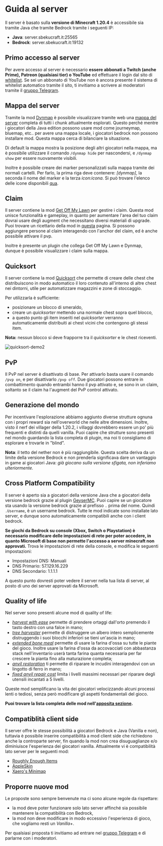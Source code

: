 # Guida al server

Il server è basato sulla **versione di Minecraft 1.20.4** è accessibile sia tramite Java che tramite Bedrock tramite i seguenti IP:

- **Java**: server.sbekucraft.it:25565
- **Bedrock**: server.sbekucraft.it:19132

## Primo accesso al server 
Per avere accesso al server è necessario **essere abbonati a Twitch (anche Prime), Patreon (qualsiasi tier) o YouTube** ed effettuare il login dal sito di [whitelist](https://whitelist.sbekucraft.it). 
Se sei un abbonato di YouTube non è ancora presente il sistema di whitelist automatico tramite il sito, ti invitiamo a scrivere ai moderatori tramite il [gruppo Telegram](https://t.me/sbekucraftchat).

## Mappa del server
Tramite la mod [Dynmap](https://modrinth.com/plugin/dynmap) è possibile visualizzare tramite web una [mappa del server](https://map.sbekucraft.it) completa di tutti i chunk attualmente esplorati.
Questo perché mentre i giocatori della Java edition possono usare mod come journeymap, bluemap, etc.. per avere una mappa locale, i giocatori bedrock non possono installare mod.
Questa mappa cerca di bilanciare la situazione.

Di default la mappa mostra la posizione degli altri giocatori nella mappa, ma è possibile utilizzare il comando `/dynmap hide` per nascondersi, e `/dynmap show` per essere nuovamente visibili.

Inoltre è possibile creare dei marker personalizzati sulla mappa tramite dei normali cartelli.
Per farlo, la prima riga deve contenere: *[dynmap]*, la seconda il nome del marker e la terza *icon:icona*. Si può trovare l'elenco delle icone disponibili [qua](https://camo.githubusercontent.com/29c0ba4976a7db3d89d141ab38fd0dcb6126e994fd9d43d2e6341010b89679c6/687474703a2f2f6d696b657072696d6d2e636f6d2f696d616765732f4d61726b6572732e706e67).

## Claim
Il server contiene la mod [Get Off My Lawn](https://github.com/Patbox/get-off-my-lawn-reserved) per gestire i claim.
Questa mod unisce funzionalità e gameplay, in quanto per aumentare l'area del tuo claim dovrai usare degli augment che necessitano diversi materiali di upgrade.
Puoi trovare un ricettario della mod in [questa](https://github.com/Patbox/get-off-my-lawn-reserved/blob/1.19.4/recipes.md) pagina.
Si possono aggiungere persone al claim interagendo con l'anchor del claim, ed è anche possibile attivare il pvp.

Inoltre è presente un plugin che collega Get Off My Lawn e Dynmap, dunque è possibile visualizzare i claim sulla mappa.

## Quicksort
Il server contiene la mod [Quicksort](https://modrinth.com/mod/quicksort) che permette di creare delle chest che distribuiscono in modo automatico il loro contenuto all'interno di altre chest nei dintorni, utile per automatizzare magazzini e zone di stoccaggio. 

Per utilizzarla è sufficiente:
- posizionare un blocco di smeraldo,
- creare un *quicksorter* mettendo una normale chest sopra quel blocco,
- a questo punto gli item inseriti nel *quicksorter* verranno automaticamente distribuiti ai chest vicini che contengono gli stessi item.

**Nota:** nessun blocco si deve frapporre tra il *quicksorter* e le chest riceventi.

![quicksort-demo2](../img/quicksort-demo2.gif)

## PvP
Il PvP nel server è disattivato di base. Per attivarlo basta usare il comando `/pvp on`, e per disattivarlo `/pvp off`.
Due giocatori possono entrare in combattimento quando entrambi hanno il pvp attivato e, se sono in un claim, soltanto se il claim ha l'augment del PvP control attivato.

## Generazione del mondo
Per incentivare l'esplorazione abbiamo aggiunto diverse strutture ognuna con i propri reward sia nell'overworld che nelle altre dimensioni.
Inoltre, visto il nerf dei villager della 1.20.2, i villaggi dovrebbero essere un po' più frequenti e distinti da quelli vanilla.
Puoi capire che strutture sono presenti nel mondo guardando la lista completa di plugin, ma noi ti consigliamo di esplorare e trovarle in "blind".

**Nota**: il tetto del nether non è più raggiungibile. Questa scelta deriva da un limite della versione Bedrock e non prenderla significava dare un vantaggio in game ai giocatori Java: *già giocano sulla versione sfigata, non inferiamo ulteriormente.*

## Cross Platform Compatibility
Il server è aperto sia a giocatori della versione Java che a giocatori della versione bedrock grazie al plugin [GeyserMC](https://geysermc.org/).
Puoi capire se un giocatore sta usando la versione bedrock grazie al prefisso `.` prima del nome. Quindi `.Username`, è un username bedrock.
Tutte le mod indicate sono installate lato server, e dunque sono automaticamente compatibili anche con i client bedrock.

**Se giochi da Bedrock su console (Xbox, Switch o Playstation) è necessario modificare delle impostazioni di rete per poter accedere, in quanto Microsoft di base non permette l'accesso a server minecraft non approvati.**
Trova le impostazioni di rete della console, e modifica le seguenti impostazioni:

- Impostazioni DNS: Manuali
- DNS Primario: 57.129.16.229
- DNS Secondario: 1.1.1.1

A questo punto dovresti poter vedere il server nella tua lista di server, al posto di uno dei server approvati da Microsoft.

## Quality of life
Nel server sono presenti alcune mod di quality of life:

- [*harvest with ease*](https://modrinth.com/mod/harvest-with-ease) permette di prendere ortaggi dall'orto premendo il tasto destro con una falce in mano;
- [*tree harvester*](https://modrinth.com/mod/tree-harvester) permette di distruggere un albero intero semplicemente distruggendo i suoi blocchi inferiori se tieni un'ascia in mano; 
- [*extended bone meal*](https://modrinth.com/mod/extended-bone-meal) permette di usare la farina d'ossa su tutte le piante del gioco. Inoltre usare la farina d'ossa da accovacciati con abbastanza stack nell'inventario userà tanta farina quanta necessaria per far crescere la pianta fino alla maturazione completa;
- [*anvil restoration*](https://modrinth.com/mod/anvil-restoration) ti permette di riparare le incudini interagendovi con un lingotto di ferro in mano;
- [*fixed anvil repair cost*](https://modrinth.com/mod/fixed-anvil-repair-cost) limita i livelli massimi necessari per riparare degli utensili incantati a 5 livelli.

Queste mod semplificano la vita dei giocatori velocizzando alcuni processi lenti o tediosi, senza però modificare gli aspetti fondamentali del gioco.

**Puoi trovare la lista completa delle mod nell'[apposita sezione](content.md).**

## Compatiblità client side
Il server offre le stesse possibilità a giocatori Bedrock e Java (Vanilla e non), tuttavia è possibile inserire compatibilità a mod client side che richiedono anche la controparte server, fin quando la mod non crea disuguaglianze e/o diminiuisce l'esperienza dei giocatori vanilla.
Attualmente vi è compatibilità lato server per le seguenti mod:

- [Roughly Enough Items](https://modrinth.com/mod/rei)
- [AppleSkin](https://modrinth.com/mod/appleskin)
- [Xaero's Minimap](https://modrinth.com/mod/xaeros-minimap)

## Proporre nuove mod 
Le proposte sono sempre benvenute ma ci sono alcune regole da rispettare: 

- la mod deve poter funzionare solo lato server affinché sia possibile mantenere la compatibilità con Bedrock,
- la mod non deve modificare in modo eccessivo l'esperienza di gioco, che vogliamo resti un *Vanilla+*.

Per qualsiasi proposta ti invitiamo ad entrare nel [gruppo Telegram](https://t.me/sbekucraftchat) e di parlarne con i moderatori.
